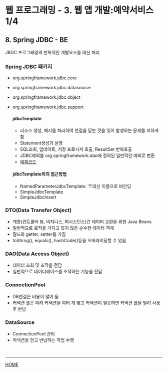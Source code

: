 # 웹 프로그래밍 - 3. 웹 앱 개발:예약서비스 1/4

## 8. Spring JDBC - BE
JBDC 프로그래밍의 반복적인 개발요소를 대신 처리

### Spring JDBC 패키지
- org.springframework.jdbc.core
- org.springframework.jdbc.datasource
- org.springframework.jdbc.object
- org.springframework.jdbc.support

  #### jdbcTemplate
  - 리소스 생성, 해지를 처리하여 연결을 닫는 것을 잊어 발생하는 문제를 피하게 함
  - Statement생성과 실행
  - SQL조회, 업데이트, 저장 프로시저 호출, ResultSet 반복호출
  - JDBC예외를 org.springframework.dao에 정의된 일반적인 예외로 변환
  - [예제코드](https://www.edwith.org/boostcourse-web/lecture/20660/)

  #### jdbcTemplate외의 접근방법
  - NamedParameterJdbcTemplate: '?'대신 이름으로 바인딩
  - SimpleJdbcTemplate
  - SimpleJdbcInsert

### DTO(Data Transfer Object)
- 계층(컨트롤러 뷰, 비지니스, 퍼시스턴스)간 데이터 교환을 위한 Java Beans
- 일반적으로 로직을 가지고 있지 않은 순수한 데이터 객체
- 필드와 getter, setter를 가짐
- toStirng(), equals(), hashCode()등을 오버라이딩할 수 있음

### DAO(Data Access Object)
- 데이터 조회 및 조작을 전담
- 일반적으로 데이터베이스를 조작하는 기능을 전담

### ConnectionPool
- DB연결은 비용이 많이 듦
- 커넥션 풀은 미리 커넥션을 여러 개 맺고 커넥션이 필요하면 커넥션 풀을 빌려 사용 후 반납

### DataSource
- ConnectionPool 관리
- 커넥션을 얻고 반납하는 작업 수행



<br>



---
[HOME](https://github.com/tunaep5/Boostcourse/blob/master/README.md)
